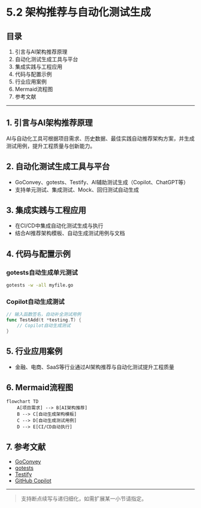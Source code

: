 # 5.2 架构推荐与自动化测试生成

## 目录

1. 引言与AI架构推荐原理
2. 自动化测试生成工具与平台
3. 集成实践与工程应用
4. 代码与配置示例
5. 行业应用案例
6. Mermaid流程图
7. 参考文献

---

## 1. 引言与AI架构推荐原理

AI与自动化工具可根据项目需求、历史数据、最佳实践自动推荐架构方案，并生成测试用例，提升工程质量与创新能力。

## 2. 自动化测试生成工具与平台

- GoConvey、gotests、Testify、AI辅助测试生成（Copilot、ChatGPT等）
- 支持单元测试、集成测试、Mock、回归测试自动生成

## 3. 集成实践与工程应用

- 在CI/CD中集成自动化测试生成与执行
- 结合AI推荐架构模板、自动生成测试用例与文档

## 4. 代码与配置示例

### gotests自动生成单元测试

```bash
gotests -w -all myfile.go
```

### Copilot自动生成测试

```go
// 输入函数签名，自动补全测试用例
func TestAdd(t *testing.T) {
    // Copilot自动生成测试
}
```

## 5. 行业应用案例

- 金融、电商、SaaS等行业通过AI架构推荐与自动化测试提升工程质量

## 6. Mermaid流程图

```mermaid
flowchart TD
    A[项目需求] --> B[AI架构推荐]
    B --> C[自动生成架构模板]
    C --> D[自动生成测试用例]
    D --> E[CI/CD自动执行]
```

## 7. 参考文献

- [GoConvey](https://github.com/smartystreets/goconvey)
- [gotests](https://github.com/cweill/gotests)
- [Testify](https://github.com/stretchr/testify)
- [GitHub Copilot](https://github.com/features/copilot)

---
> 支持断点续写与递归细化，如需扩展某一小节请指定。
